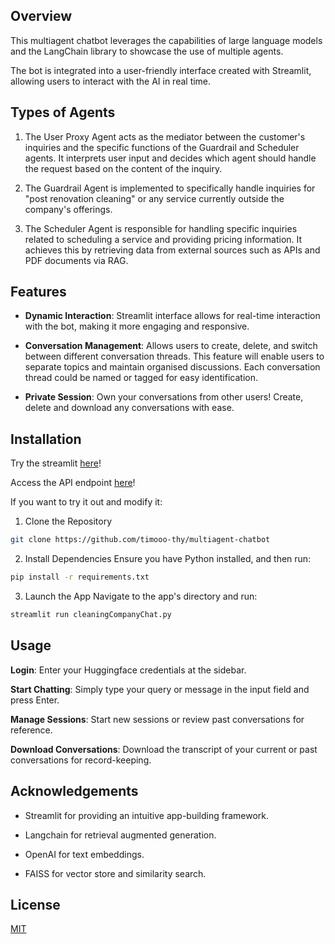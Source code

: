 ## Overview

This multiagent chatbot leverages the capabilities of large language models and the LangChain library to showcase the use of multiple agents.

The bot is integrated into a user-friendly interface created with Streamlit, allowing users to interact with the AI in real time.

## Types of Agents

1. The User Proxy Agent acts as the mediator between the customer's inquiries and the specific functions of the Guardrail and Scheduler agents. It interprets user input and decides which agent should handle the request based on the content of the inquiry.

2. The Guardrail Agent is implemented to specifically handle inquiries for "post renovation cleaning" or any service currently outside the company's offerings.

3. The Scheduler Agent is responsible for handling specific inquiries related to scheduling a service and providing pricing information. It achieves this by retrieving data from external sources such as APIs and PDF documents via RAG.

## Features

- **Dynamic Interaction**: Streamlit interface allows for real-time interaction with the bot, making it more engaging and responsive.

- **Conversation Management**: Allows users to create, delete, and switch between different conversation threads. This feature will enable users to separate topics and maintain organised discussions. Each conversation thread could be named or tagged for easy identification.

- **Private Session**: Own your conversations from other users! Create, delete and download any conversations with ease.

## Installation

Try the streamlit [here](https://multiagentchatbot.streamlit.app/)!

Access the API endpoint [here](https://multiagent-api-e1c2b87287a3.herokuapp.com/)!

If you want to try it out and modify it:

1. Clone the Repository

```bash
git clone https://github.com/timooo-thy/multiagent-chatbot
```

2. Install Dependencies
   Ensure you have Python installed, and then run:

```bash
pip install -r requirements.txt
```

3. Launch the App
   Navigate to the app's directory and run:

```bash
streamlit run cleaningCompanyChat.py
```

## Usage

**Login**: Enter your Huggingface credentials at the sidebar.

**Start Chatting**: Simply type your query or message in the input field and press Enter.

**Manage Sessions**: Start new sessions or review past conversations for reference.

**Download Conversations**: Download the transcript of your current or past conversations for record-keeping.

## Acknowledgements

- Streamlit for providing an intuitive app-building framework.

- Langchain for retrieval augmented generation.

- OpenAI for text embeddings.

- FAISS for vector store and similarity search.

## License

[MIT](https://opensource.org/license/mit/)
